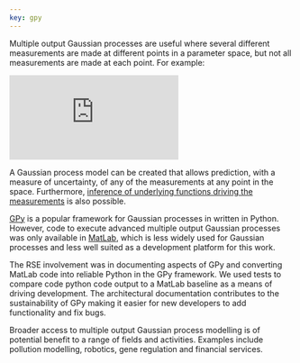 ```yaml
---
key: gpy
---
```


Multiple output Gaussian processes are useful where several different measurements are made at different points in a parameter space, but not all measurements are made at each point. For example:

<embed src="https://gpss.cc/gpss17/slides/multipleOutputGPs.pdf#page=4" type="application/pdf">

A Gaussian process model can be created that allows prediction, with a measure of uncertainty, of any of the measurements at any point in the space. Furthermore, [inference of underlying functions driving the measurements](http://proceedings.mlr.press/v5/alvarez09a/alvarez09a.pdf) is also possible.

[GPy](https://github.com/SheffieldML/GPy) is a popular framework for Gaussian processes in written in Python. However, code to execute advanced multiple output Gaussian processes was only available in [MatLab](https://uk.mathworks.com/products/matlab.html), which is less widely used for Gaussian processes and less well suited as a development platform for this work.

The RSE involvement was in documenting aspects of GPy and converting MatLab code into reliable Python in the GPy framework. We used tests to compare code python code output to a MatLab baseline as a means of driving development. The architectural documentation contributes to the sustainability of GPy making it easier for new developers to add functionality and fix bugs.

Broader access to multiple output Gaussian process modelling is of potential benefit to a range of fields and activities. Examples include pollution modelling, robotics, gene regulation and financial services.